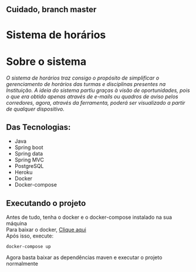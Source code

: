 ## Cuidado, branch master
# Sistema de horários
# Sobre o sistema

*O sistema de horários traz consigo o propósito de simplificar o gerenciamento de horários das turmas e disciplinas presentes na Instituição.
A ideia do sistema partiu graças à visão de oportunidades, pois o que era obtido apenas através de e-mails ou quadros de aviso pelos corredores, agora,
através da ferramenta, poderá ser visualizado a partir de qualquer dispositivo.*
## Das Tecnologias:
- Java
- Spring boot
- Spring data
- Spring MVC
- PostgreSQL
- Heroku
- Docker
- Docker-compose
## Executando o projeto

Antes de tudo, tenha o docker e o docker-compose instalado na sua máquina  
Para baixar o docker, [Clique aqui](https://docs.microsoft.com/pt-br/virtualization/windowscontainers/manage-docker/configure-docker-daemon)  
Após isso, execute:
```
docker-compose up
```
Agora basta baixar as dependências maven e executar o projeto normalmente